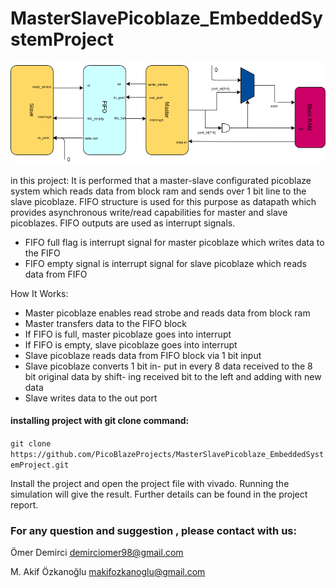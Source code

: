 # MasterSlavePicoblaze_EmbeddedSystemProject

![](Project_Report_and_Poster/schematic(1).png)

in this project: It is performed that a master-slave configurated picoblaze system which reads data from block ram and sends over 1 bit line to the slave picoblaze. FIFO structure is used for this purpose as datapath which provides asynchronous write/read capabilities for master and slave picoblazes. FIFO outputs are used as interrupt signals.

- FIFO full flag is interrupt signal for master picoblaze which writes data to the FIFO
- FIFO empty signal is interrupt signal for slave picoblaze which reads data from FIFO

How It Works:
- Master picoblaze enables read strobe
and reads data from block ram
- Master transfers data to the FIFO
block
- If FIFO is full, master picoblaze
goes into interrupt
- If FIFO is empty, slave picoblaze
goes into interrupt
- Slave picoblaze reads data from
FIFO block via 1 bit input
- Slave picoblaze converts 1 bit in-
put in every 8 data received to
the 8 bit original data by shift-
ing received bit to the left and
adding with new data
- Slave writes data to the out port

#### installing project with git clone command: 
`git clone https://github.com/PicoBlazeProjects/MasterSlavePicoblaze_EmbeddedSystemProject.git`

Install the project and open the project file with vivado. Running the simulation will give the result. Further details can be found in the project report.

### For any question and suggestion , please contact with us:
Ömer Demirci
demirciomer98@gmail.com

M. Akif Özkanoğlu
makifozkanoglu@gmail.com
